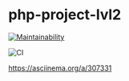 # php-project-lvl2

[![Maintainability](https://api.codeclimate.com/v1/badges/53cb823d29156757da6c/maintainability)](https://codeclimate.com/github/vvgromo/php-project-lvl2/maintainability)

![CI](https://github.com/vvgromo/php-project-lvl2/workflows/CI/badge.svg)

https://asciinema.org/a/307331
